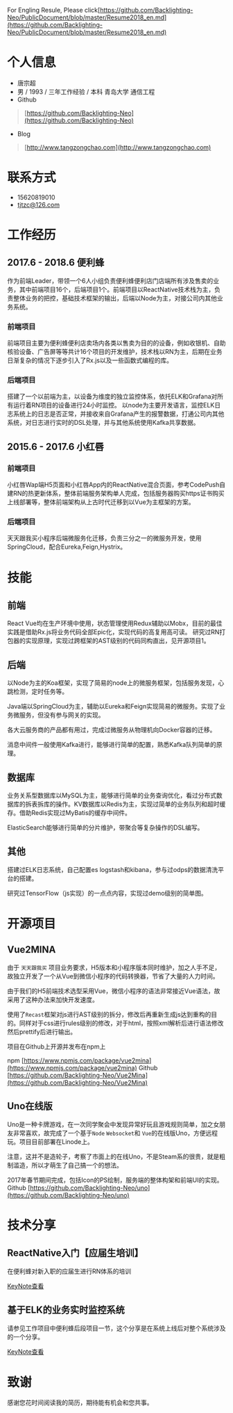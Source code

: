 For Engling Resule, Please click[https://github.com/Backlighting-Neo/PublicDocument/blob/master/Resume2018_en.md](https://github.com/Backlighting-Neo/PublicDocument/blob/master/Resume2018_en.md)

# 个人信息

 - 唐宗超
 - 男 / 1993 / 三年工作经验 / 本科 青岛大学 通信工程
 - Github
 > [https://github.com/Backlighting-Neo](https://github.com/Backlighting-Neo)
 - Blog
 > [http://www.tangzongchao.com](http://www.tangzongchao.com)

# 联系方式

- 15620819010
- tjtzc@126.com

# 工作经历

## 2017.6 - 2018.6 便利蜂

作为前端Leader，带领一个6人小组负责便利蜂便利店门店端所有涉及售卖的业务，其中前端项目16个，后端项目1个。前端项目以ReactNative技术栈为主，负责整体业务的把控，基础技术框架的输出，后端以Node为主，对接公司内其他业务系统。

### 前端项目

前端项目主要为便利蜂便利店卖场内各类以售卖为目的的设备，例如收银机、自助核验设备、广告屏等等共计16个项目的开发维护，技术栈以RN为主，后期在业务日渐复杂的情况下逐步引入了Rx.js以及一些函数式编程的库。

### 后端项目

搭建了一个以前端为主，以设备为维度的独立监控体系，依托ELK和Grafana对所有运行着RN项目的设备进行24小时监控。
以node为主要开发语言，监控ELK日志系统上的日志是否正常，并接收来自Grafana产生的报警数据，打通公司内其他系统，对日志进行实时的DSL处理，并与其他系统使用Kafka共享数据。

## 2015.6 - 2017.6 小红唇

### 前端项目

小红唇Wap端H5页面和小红唇App内的ReactNative混合页面，参考CodePush自建RN的热更新体系，整体前端服务架构单人完成，包括服务器购买https证书购买上线部署等，整体前端架构从上古时代迁移到以Vue为主框架的方案。

### 后端项目

天天跟我买小程序后端微服务化迁移，负责三分之一的微服务开发，使用SpringCloud，配合Eureka,Feign,Hystrix。

# 技能

## 前端

React Vue均在生产环境中使用，状态管理使用Redux辅助以Mobx，目前的最佳实践是借助Rx.js将业务代码全部Epic化，实现代码的高复用高可读。
研究过RN打包器的实现原理，实现过跨框架的AST级别的代码同构直出，见开源项目1。

## 后端

以Node为主的Koa框架，实现了简易的node上的微服务框架，包括服务发现，心跳检测，定时任务等。

Java端以SpringCloud为主，辅助以Eureka和Feign实现简易的微服务。实现了业务微服务，但没有参与网关的实现。

各大云服务商的产品都有用过，完成过微服务从物理机向Docker容器的迁移。

消息中间件一般使用Kafka进行，能够进行简单的配置，熟悉Kafka队列简单的原理。

## 数据库

业务关系型数据库以MySQL为主，能够进行简单的业务查询优化，看过分布式数据库的拆表拆库的操作。KV数据库以Redis为主，实现过简单的业务队列和超时缓存。借助Redis实现过MyBatis的缓存中间件。

ElasticSearch能够进行简单的分片维护，带聚合等复杂操作的DSL编写。

## 其他

搭建过ELK日志系统，自己配置es logstash和kibana，参与过odps的数据清洗平台的搭建。

研究过TensorFlow（js实现）的一点点内容，实现过demo级别的简单图。

# 开源项目

## Vue2MINA

由于 ```天天跟我买``` 项目业务要求，H5版本和小程序版本同时维护，加之人手不足，故独立开发了一个从Vue到微信小程序的代码转换器，节省了大量的人力时间。

由于我们的H5前端技术选型采用Vue，微信小程序的语法非常接近Vue语法，故采用了这种办法来加快开发速度。

使用了`Recast`框架对js进行AST级别的拆分，修改后再重新生成js达到重构的目的。同样对于css进行rules级别的修改，对于html，按照xml解析后进行语法修改然后prettify后进行输出。

项目在Github上开源并发布在npm上

npm  [https://www.npmjs.com/package/vue2mina](https://www.npmjs.com/package/vue2mina)
Github [https://github.com/Backlighting-Neo/Vue2Mina](https://github.com/Backlighting-Neo/Vue2Mina)

## Uno在线版

Uno是一种卡牌游戏，在一次同学聚会中发现异常好玩且游戏规则简单，加之女朋友非常喜欢，故完成了一个基于`Node` `Websocket`和 `Vue`的在线版Uno，方便远程玩。项目目前部署在Linode上。

注意，这并不是造轮子，考察了市面上的在线Uno，不是Steam系的很贵，就是粗制滥造，所以才萌生了自己搞一个的想法。

2017年春节期间完成，包括Icon的PS绘制，服务端的整体构架和前端UI的实现。
Github [https://github.com/Backlighting-Neo/uno](https://github.com/Backlighting-Neo/uno)

# 技术分享

## ReactNative入门【应届生培训】

在便利蜂对新入职的应届生进行RN体系的培训

[KeyNote查看](https://github.com/Backlighting-Neo/PublicDocument/blob/master/ReactNativeAtBlibee.pdf)

## 基于ELK的业务实时监控系统

请参见工作项目中便利蜂后段项目一节，这个分享是在系统上线后对整个系统涉及的一个分享。

[KeyNote查看](https://github.com/Backlighting-Neo/PublicDocument/blob/master/ELKbasedDeviceMonitorSystem.pdf)


# 致谢
感谢您花时间阅读我的简历，期待能有机会和您共事。